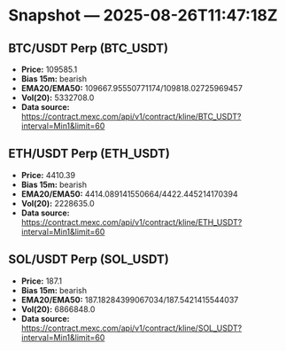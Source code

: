 # Snapshot — 2025-08-26T11:47:18Z

## BTC/USDT Perp (BTC_USDT)
- **Price:** 109585.1
- **Bias 15m:** bearish
- **EMA20/EMA50:** 109667.95550771174/109818.02725969457
- **Vol(20):** 5332708.0
- **Data source:** https://contract.mexc.com/api/v1/contract/kline/BTC_USDT?interval=Min1&limit=60

## ETH/USDT Perp (ETH_USDT)
- **Price:** 4410.39
- **Bias 15m:** bearish
- **EMA20/EMA50:** 4414.089141550664/4422.445214170394
- **Vol(20):** 2228635.0
- **Data source:** https://contract.mexc.com/api/v1/contract/kline/ETH_USDT?interval=Min1&limit=60

## SOL/USDT Perp (SOL_USDT)
- **Price:** 187.1
- **Bias 15m:** bearish
- **EMA20/EMA50:** 187.18284399067034/187.5421415544037
- **Vol(20):** 6866848.0
- **Data source:** https://contract.mexc.com/api/v1/contract/kline/SOL_USDT?interval=Min1&limit=60
